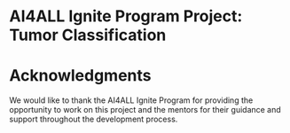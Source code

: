 # AI4ALL Ignite Program Project: Tumor Classification
# Acknowledgments
We would like to thank the AI4ALL Ignite Program for providing the opportunity to work on this project and the mentors for their guidance and support throughout the development process.
